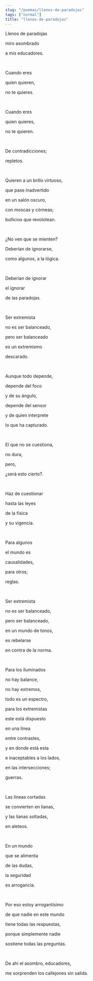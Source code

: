 ```yaml
---
slug: "/poemas/llenos-de-paradojas"
tags: ["normal"]
title: "llenos-de-paradojas"
---
```

Llenos de paradojas

miro asombrado

a mis educadores.

&nbsp;

Cuando eres

quien quieren,

no te quieres.

&nbsp;

Cuando eres

quien quieres,

no te quieren.

&nbsp;

De contradicciones;

repletos.

&nbsp;

Quieren a un brillo virtuoso,

que pase inadvertido

en un salón oscuro,

con moscas y córneas;

bullicios que revolotean.

&nbsp;

¿No ven que se mienten?

Deberían de ignorarse,

como algunos, a la lógica.

&nbsp;

Deberían de ignorar

el ignorar

de las paradojas.

&nbsp;

Ser extremista

no es ser balanceado,

pero ser balanceado

es un extremismo

descarado.

&nbsp;

Aunque todo depende,

depende del foco

y de su ángulo,

depende del sensor

y de quien interprete

lo que ha capturado.

&nbsp;

El que no se cuestiona,

no dura,

pero,

¿será esto cierto?.

&nbsp;

Haz de cuestionar

hasta las leyes

de la física

y su vigencia.

&nbsp;

Para algunos

el mundo es

causalidades,

para otros;

reglas.

&nbsp;

Ser extremista

no es ser balanceado,

pero ser balanceado,

en un mundo de tonos,

es rebelarse

en contra de la norma.

&nbsp;

Para los iluminados

no hay balance,

no hay extremos,

todo es un espectro,

para los extremistas

este está dispuesto

en una línea

entre contrastes,

y en donde está esta

e inaceptables a los lados,

en las intersecciones;

guerras.

&nbsp;

Las líneas cortadas

se convierten en lianas,

y las lianas soltadas,

en aleteos.

&nbsp;

En un mundo

que se alimenta

de las dudas,

la seguridad

es arrogancia.

&nbsp;

Por eso estoy arrogantísimo

de que nadie en este mundo

tiene todas las respuestas,

porque simplemente nadie

sostiene todas las preguntas.

&nbsp;

De ahí el asombro, educadores,

me sorprenden los callejones sin salida.